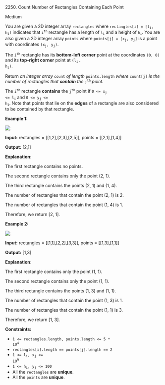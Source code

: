 2250\. Count Number of Rectangles Containing Each Point

Medium

You are given a 2D integer array `rectangles` where <code>rectangles[i] = [l<sub>i</sub>, h<sub>i</sub>]</code> indicates that <code>i<sup>th</sup></code> rectangle has a length of <code>l<sub>i</sub></code> and a height of <code>h<sub>i</sub></code>. You are also given a 2D integer array `points` where <code>points[j] = [x<sub>j</sub>, y<sub>j</sub>]</code> is a point with coordinates <code>(x<sub>j</sub>, y<sub>j</sub>)</code>.

The <code>i<sup>th</sup></code> rectangle has its **bottom-left corner** point at the coordinates `(0, 0)` and its **top-right corner** point at <code>(l<sub>i</sub>, h<sub>i</sub>)</code>.

Return _an integer array_ `count` _of length_ `points.length` _where_ `count[j]` _is the number of rectangles that **contain** the_ <code>j<sup>th</sup></code> _point._

The <code>i<sup>th</sup></code> rectangle **contains** the <code>j<sup>th</sup></code> point if <code>0 <= x<sub>j</sub> <= l<sub>i</sub></code> and <code>0 <= y<sub>j</sub> <= h<sub>i</sub></code>. Note that points that lie on the **edges** of a rectangle are also considered to be contained by that rectangle.

**Example 1:**

![](https://leetcode-in-java.github.io/src/main/java/g2201_2300/s2250_count_number_of_rectangles_containing_each_point/example1.png)

**Input:** rectangles = [[1,2],[2,3],[2,5]], points = [[2,1],[1,4]]

**Output:** [2,1]

**Explanation:** 

The first rectangle contains no points. 

The second rectangle contains only the point (2, 1). 

The third rectangle contains the points (2, 1) and (1, 4). 

The number of rectangles that contain the point (2, 1) is 2. 

The number of rectangles that contain the point (1, 4) is 1. 

Therefore, we return [2, 1].

**Example 2:**

![](https://leetcode-in-java.github.io/src/main/java/g2201_2300/s2250_count_number_of_rectangles_containing_each_point/example2.png)

**Input:** rectangles = [[1,1],[2,2],[3,3]], points = [[1,3],[1,1]]

**Output:** [1,3]

**Explanation:** 

The first rectangle contains only the point (1, 1). 

The second rectangle contains only the point (1, 1). 

The third rectangle contains the points (1, 3) and (1, 1). 

The number of rectangles that contain the point (1, 3) is 1. 

The number of rectangles that contain the point (1, 1) is 3.

Therefore, we return [1, 3].

**Constraints:**

*   <code>1 <= rectangles.length, points.length <= 5 * 10<sup>4</sup></code>
*   `rectangles[i].length == points[j].length == 2`
*   <code>1 <= l<sub>i</sub>, x<sub>j</sub> <= 10<sup>9</sup></code>
*   <code>1 <= h<sub>i</sub>, y<sub>j</sub> <= 100</code>
*   All the `rectangles` are **unique**.
*   All the `points` are **unique**.